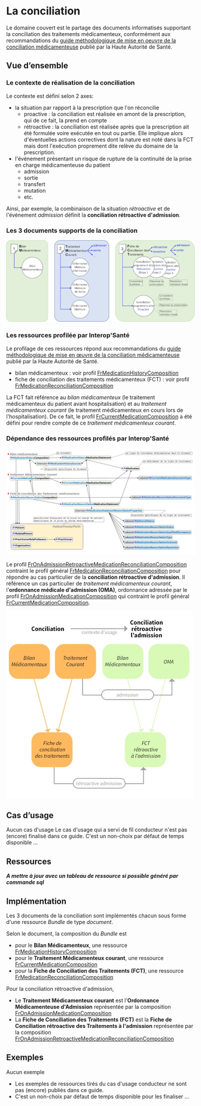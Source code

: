 # La conciliation

Le domaine couvert est le partage des documents informatisés supportant la conciliation des traitements médicamenteux, conformément aux recommandations du [guide méthodologique de mise en oeuvre de la conciliation médicamenteuse](https://www.has-sante.fr/jcms/c_2736453/fr/mettre-en-oeuvre-la-conciliation-des-traitements-medicamenteux-en-etablissement-de-sante) publié par la Haute Autorité de Santé.

## Vue d’ensemble

### Le contexte de réalisation de la conciliation

Le contexte est défini selon 2 axes:

- la situation par rapport à la prescription que l'on réconcilie
  - proactive : la conciliation est réalisée en amont de la prescription, qui de ce fait, la prend en compte
  - rétroactive : la conciliation est réalisée après que la prescription ait été formulée voire exécutée en tout ou partie. Elle implique alors d'éventuelles actions correctives dont la nature est noté dans la FCT mais dont l'exécution proprement dite relève du domaine de la prescription.
- l'événement présentant un risque de rupture de la continuité de la prise en charge médicamenteuse du patient
  - admission
  - sortie
  - transfert
  - mutation
  - etc.

Ainsi, par exemple, la combinaison de la situation *rétroactive* et de l'événement *admission* définit la **conciliation rétroactive d'admission**.

### Les 3 documents supports de la conciliation

![DocumentsSupportsConciliation](/input/images-source/Conciliation1.png)

### Les ressources profilée par Interop'Santé

Le profilage de ces ressources répond aux recommandations du [guide méthodologique de mise en œuvre de la conciliation médicamenteuse](https://www.has-sante.fr/jcms/c_2736453/fr/mettre-en-oeuvre-la-conciliation-des-traitements-medicamenteux-en-etablissement-de-sante) publié par la Haute Autorité de Santé.

- bilan médicamenteux : voir profil [FrMedicationHistoryComposition](/input/fsh/profiles/FrMedicationHistoryComposition.fsh)
- fiche de conciliation des traitements médicamenteux (FCT) : voir profil [FrMedicationReconciliationComposition](https://interop-sante.github.io/hl7.fhir.fr.medication/main/ig/StructureDefinition-FrMedicationReconciliationComposition.html)

La FCT fait référence au *bilan médicamenteux* (le traitement médicamenteux du patient avant hospitalisation) et au *traitement médicamenteux courant* (le traitement médicamenteux en cours lors de l'hospitalisation). De ce fait, le profil [FrCurrentMedicationComposition](https://github.com/Interop-Sante/hl7.fhir.fr.medication/blob/main/input/fsh/profiles/FrCurrentMedicationComposition.fsh) a été défini pour rendre compte de ce *traitement médicamenteux courant*.

### Dépendance des ressources profilés par Interop'Santé

![IGMedicationDependanceRessourcesProfilees](/input/images-source/Conciliation2.jpg)

Le profil [FrOnAdmissionRetroactiveMedicationReconciliationComposition](https://github.com/Interop-Sante/hl7.fhir.fr.medication/blob/main/input/fsh/profiles/FrOnAdmissionRetroactiveMedicationReconciliationComposition.fsh) contraint le profil général [FrMedicationReconciliationComposition](https://github.com/Interop-Sante/hl7.fhir.fr.medication/blob/main/input/fsh/profiles/FrMedicationReconciliationComposition.fsh) pour répondre au cas particulier de la **conciliation rétroactive d'admission**. Il référence un cas particulier de *traitement médicamenteux courant*, l'**ordonnance médicale d'admission (OMA)**, ordonnance adressée par le profil [FrOnAdmissionMedicationComposition](https://github.com/Interop-Sante/hl7.fhir.fr.medication/blob/main/input/fsh/profiles/FrOnAdmissionMedicationComposition.fsh) qui contraint le profil général [FrCurrentMedicationComposition](https://github.com/Interop-Sante/hl7.fhir.fr.medication/blob/main/input/fsh/profiles/FrCurrentMedicationComposition.fsh).

![Conciliation-ConciliationRetroactiveALAdmissiones](/input/images-source/Conciliation3.jpg)

## Cas d’usage

Aucun cas d'usage
Le cas d'usage qui a servi de fil conducteur n'est pas (encore) finalisé dans ce guide.
C'est un non-choix par défaut de temps disponible …

## Ressources

***A mettre à jour avec un tableau de ressource si possible généré par commande sql***

## Implémentation

Les 3 documents de la conciliation sont implémentés chacun sous forme d'une ressource *Bundle* de type *document*.

Selon le document, la composition du *Bundle* est

- pour le **Bilan Médicamenteux**, une ressource [FrMedicationHistoryComposition](https://github.com/Interop-Sante/hl7.fhir.fr.medication/blob/main/input/fsh/profiles/FrMedicationHistoryComposition.fsh)
- pour le **Traitement Médicamenteux courant**, une ressource [FrCurrentMedicationComposition](https://github.com/Interop-Sante/hl7.fhir.fr.medication/blob/main/input/fsh/profiles/FrCurrentMedicationComposition.fsh)
- pour la **Fiche de Conciliation des Traitements (FCT)**, une ressource [FrMedicationReconciliationComposition](https://github.com/Interop-Sante/hl7.fhir.fr.medication/blob/main/input/fsh/profiles/FrMedicationReconciliationComposition.fsh)

Pour la conciliation rétroactive d'admission,

- Le **Traitement Médicamenteux courant** est l'**Ordonnance Médicamenteuse d'Admission** représentée par la composition [FrOnAdmissionMedicationComposition](https://github.com/Interop-Sante/hl7.fhir.fr.medication/blob/main/input/fsh/profiles/FrOnAdmissionMedicationComposition.fsh)
- La **Fiche de Conciliation des Traitements (FCT)** est la **Fiche de Conciliation rétroactive des Traitements à l'admission** représentée par la composition [FrOnAdmissionRetroactiveMedicationReconciliationComposition](https://github.com/Interop-Sante/hl7.fhir.fr.medication/blob/main/input/fsh/profiles/FrOnAdmissionRetroactiveMedicationReconciliationComposition.fsh)

## Exemples

Aucun exemple

- Les exemples de ressources tirés du cas d'usage conducteur ne sont pas (encore) publiés dans ce guide.
- C'est un non-choix par défaut de temps disponible pour les finaliser ...
